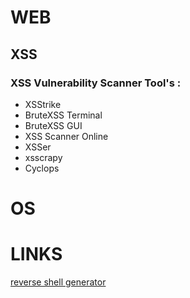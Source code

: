 # WEB

## XSS

### XSS Vulnerability Scanner Tool's :
* XSStrike
* BruteXSS Terminal
* BruteXSS GUI
* XSS Scanner Online
* XSSer
* xsscrapy
* Cyclops

# OS

# LINKS

[reverse shell generator](https://www.revshells.com)
